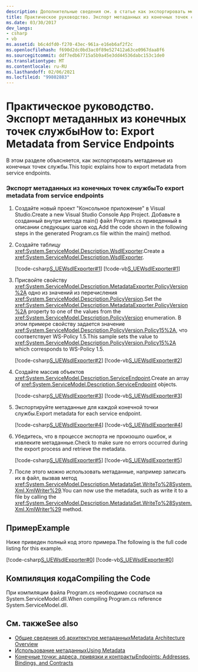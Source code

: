 ```yaml
---
description: Дополнительные сведения см. в статье как экспортировать метаданные из конечных точек службы.
title: Практическое руководство. Экспорт метаданных из конечных точек службы
ms.date: 03/30/2017
dev_langs:
- csharp
- vb
ms.assetid: b6c4dfd0-f270-43ec-961a-e16eb6af2f2c
ms.openlocfilehash: f690d2dc0bd3ac0f89e527412a63ce0967daa8f6
ms.sourcegitcommit: ddf7edb67715a5b9a45e3dd44536dabc153c1de0
ms.translationtype: MT
ms.contentlocale: ru-RU
ms.lasthandoff: 02/06/2021
ms.locfileid: "99802883"
---
```

# <a name="how-to-export-metadata-from-service-endpoints"></a><span data-ttu-id="0cb02-103">Практическое руководство. Экспорт метаданных из конечных точек службы</span><span class="sxs-lookup"><span data-stu-id="0cb02-103">How to: Export Metadata from Service Endpoints</span></span>

<span data-ttu-id="0cb02-104">В этом разделе объясняется, как экспортировать метаданные из конечных точек службы.</span><span class="sxs-lookup"><span data-stu-id="0cb02-104">This topic explains how to export metadata from service endpoints.</span></span>  
  
### <a name="to-export-metadata-from-service-endpoints"></a><span data-ttu-id="0cb02-105">Экспорт метаданных из конечных точек службы</span><span class="sxs-lookup"><span data-stu-id="0cb02-105">To export metadata from service endpoints</span></span>  
  
1. <span data-ttu-id="0cb02-106">Создайте новый проект "Консольное приложение" в Visual Studio.</span><span class="sxs-lookup"><span data-stu-id="0cb02-106">Create a new Visual Studio Console App Project.</span></span> <span data-ttu-id="0cb02-107">Добавьте в созданный внутри метода main() файл Program.cs приведенный в описании следующих шагов код.</span><span class="sxs-lookup"><span data-stu-id="0cb02-107">Add the code shown in the following steps in the generated Program.cs file within the main() method.</span></span>  
  
2. <span data-ttu-id="0cb02-108">Создайте таблицу <xref:System.ServiceModel.Description.WsdlExporter>.</span><span class="sxs-lookup"><span data-stu-id="0cb02-108">Create a <xref:System.ServiceModel.Description.WsdlExporter>.</span></span>  
  
     [!code-csharp[S_UEWsdlExporter#1](../../../../samples/snippets/csharp/VS_Snippets_CFX/s_uewsdlexporter/cs/program.cs#1)]
     [!code-vb[S_UEWsdlExporter#1](../../../../samples/snippets/visualbasic/VS_Snippets_CFX/s_uewsdlexporter/vb/program.vb#1)]  
  
3. <span data-ttu-id="0cb02-109">Присвойте свойству <xref:System.ServiceModel.Description.MetadataExporter.PolicyVersion%2A> одно из значений из перечисления <xref:System.ServiceModel.Description.PolicyVersion>.</span><span class="sxs-lookup"><span data-stu-id="0cb02-109">Set the <xref:System.ServiceModel.Description.MetadataExporter.PolicyVersion%2A> property to one of the values from the <xref:System.ServiceModel.Description.PolicyVersion> enumeration.</span></span> <span data-ttu-id="0cb02-110">В этом примере свойству задается значение <xref:System.ServiceModel.Description.PolicyVersion.Policy15%2A>, что соответствует WS-Policy 1.5.</span><span class="sxs-lookup"><span data-stu-id="0cb02-110">This sample sets the value to <xref:System.ServiceModel.Description.PolicyVersion.Policy15%2A> which corresponds to WS-Policy 1.5.</span></span>  
  
     [!code-csharp[S_UEWsdlExporter#2](../../../../samples/snippets/csharp/VS_Snippets_CFX/s_uewsdlexporter/cs/program.cs#2)]
     [!code-vb[S_UEWsdlExporter#2](../../../../samples/snippets/visualbasic/VS_Snippets_CFX/s_uewsdlexporter/vb/program.vb#2)]  
  
4. <span data-ttu-id="0cb02-111">Создайте массив объектов <xref:System.ServiceModel.Description.ServiceEndpoint>.</span><span class="sxs-lookup"><span data-stu-id="0cb02-111">Create an array of <xref:System.ServiceModel.Description.ServiceEndpoint> objects.</span></span>  
  
     [!code-csharp[S_UEWsdlExporter#3](../../../../samples/snippets/csharp/VS_Snippets_CFX/s_uewsdlexporter/cs/program.cs#3)]
     [!code-vb[S_UEWsdlExporter#3](../../../../samples/snippets/visualbasic/VS_Snippets_CFX/s_uewsdlexporter/vb/program.vb#3)]  
  
5. <span data-ttu-id="0cb02-112">Экспортируйте метаданные для каждой конечной точки службы.</span><span class="sxs-lookup"><span data-stu-id="0cb02-112">Export metadata for each service endpoint.</span></span>  
  
     [!code-csharp[S_UEWsdlExporter#4](../../../../samples/snippets/csharp/VS_Snippets_CFX/s_uewsdlexporter/cs/program.cs#4)]
     [!code-vb[S_UEWsdlExporter#4](../../../../samples/snippets/visualbasic/VS_Snippets_CFX/s_uewsdlexporter/vb/program.vb#4)]  
  
6. <span data-ttu-id="0cb02-113">Убедитесь, что в процессе экспорта не произошло ошибок, и извлеките метаданные.</span><span class="sxs-lookup"><span data-stu-id="0cb02-113">Check to make sure no errors occurred during the export process and retrieve the metadata.</span></span>  
  
     [!code-csharp[S_UEWsdlExporter#5](../../../../samples/snippets/csharp/VS_Snippets_CFX/s_uewsdlexporter/cs/program.cs#5)]
     [!code-vb[S_UEWsdlExporter#5](../../../../samples/snippets/visualbasic/VS_Snippets_CFX/s_uewsdlexporter/vb/program.vb#5)]  
  
7. <span data-ttu-id="0cb02-114">После этого можно использовать метаданные, например записать их в файл, вызвав метод <xref:System.ServiceModel.Description.MetadataSet.WriteTo%28System.Xml.XmlWriter%29>.</span><span class="sxs-lookup"><span data-stu-id="0cb02-114">You can now use the metadata, such as write it to a file by calling the <xref:System.ServiceModel.Description.MetadataSet.WriteTo%28System.Xml.XmlWriter%29> method.</span></span>  
  
## <a name="example"></a><span data-ttu-id="0cb02-115">Пример</span><span class="sxs-lookup"><span data-stu-id="0cb02-115">Example</span></span>  

 <span data-ttu-id="0cb02-116">Ниже приведен полный код этого примера.</span><span class="sxs-lookup"><span data-stu-id="0cb02-116">The following is the full code listing for this example.</span></span>  
  
 [!code-csharp[S_UEWsdlExporter#0](../../../../samples/snippets/csharp/VS_Snippets_CFX/s_uewsdlexporter/cs/program.cs#0)]
 [!code-vb[S_UEWsdlExporter#0](../../../../samples/snippets/visualbasic/VS_Snippets_CFX/s_uewsdlexporter/vb/program.vb#0)]  
  
## <a name="compiling-the-code"></a><span data-ttu-id="0cb02-117">Компиляция кода</span><span class="sxs-lookup"><span data-stu-id="0cb02-117">Compiling the Code</span></span>  

 <span data-ttu-id="0cb02-118">При компиляции файла Program.cs необходимо сослаться на System.ServiceModel.dll.</span><span class="sxs-lookup"><span data-stu-id="0cb02-118">When compiling Program.cs reference System.ServiceModel.dll.</span></span>  
  
## <a name="see-also"></a><span data-ttu-id="0cb02-119">См. также</span><span class="sxs-lookup"><span data-stu-id="0cb02-119">See also</span></span>

- [<span data-ttu-id="0cb02-120">Общие сведения об архитектуре метаданных</span><span class="sxs-lookup"><span data-stu-id="0cb02-120">Metadata Architecture Overview</span></span>](metadata-architecture-overview.md)
- [<span data-ttu-id="0cb02-121">Использование метаданных</span><span class="sxs-lookup"><span data-stu-id="0cb02-121">Using Metadata</span></span>](using-metadata.md)
- [<span data-ttu-id="0cb02-122">Конечные точки: адреса, привязки и контракты</span><span class="sxs-lookup"><span data-stu-id="0cb02-122">Endpoints: Addresses, Bindings, and Contracts</span></span>](endpoints-addresses-bindings-and-contracts.md)

